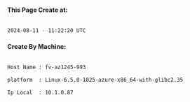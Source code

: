 
   
#### This Page Create at:

```bash

2024-08-11 - 11:22:20 UTC

```

#### Create By Machine:

```bash

Host Name : fv-az1245-993

platform  : Linux-6.5.0-1025-azure-x86_64-with-glibc2.35

Ip Local  : 10.1.0.87

```

